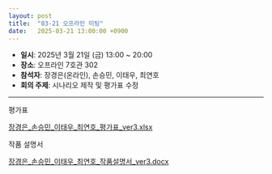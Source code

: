 ```yaml
---
layout: post
title:  "03-21 오프라인 미팅"
date:   2025-03-21 13:00:00 +0900
---
```


- **일시**: 2025년 3월 21일 (금) 13:00 ~ 20:00
- **장소**: 오프라인 7호관 302
- **참석자**: 장경은(온라인), 손승민, 이태우, 최연호
- **회의 주제**: 시나리오 제작 및 평가표 수정

---

평가표

[장경은_손승민_이태우_최연호_평가표_ver3.xlsx](https://github.com/user-attachments/files/19408166/_._._._._ver3.xlsx)

작품 설명서

[장경은_손승민_이태우_최연호_작품설명서_ver3.docx](https://github.com/user-attachments/files/19408165/_._._._._ver3.docx)
